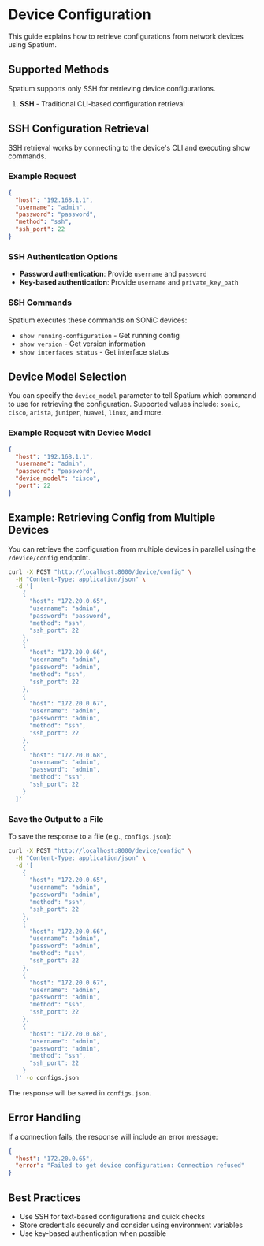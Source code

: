 # Device Configuration

This guide explains how to retrieve configurations from network devices using Spatium.

## Supported Methods

Spatium supports only SSH for retrieving device configurations.

1. **SSH** - Traditional CLI-based configuration retrieval

## SSH Configuration Retrieval

SSH retrieval works by connecting to the device's CLI and executing show commands.

### Example Request

```json
{
  "host": "192.168.1.1",
  "username": "admin",
  "password": "password",
  "method": "ssh",
  "ssh_port": 22
}
```

### SSH Authentication Options

- **Password authentication**: Provide `username` and `password`
- **Key-based authentication**: Provide `username` and `private_key_path`

### SSH Commands

Spatium executes these commands on SONiC devices:

- `show running-configuration` - Get running config
- `show version` - Get version information
- `show interfaces status` - Get interface status

## Device Model Selection

You can specify the `device_model` parameter to tell Spatium which command to use for retrieving the configuration.
Supported values include: `sonic`, `cisco`, `arista`, `juniper`, `huawei`, `linux`, and more.

### Example Request with Device Model

```json
{
  "host": "192.168.1.1",
  "username": "admin",
  "password": "password",
  "device_model": "cisco",
  "port": 22
}
```

## Example: Retrieving Config from Multiple Devices

You can retrieve the configuration from multiple devices in parallel using the `/device/config` endpoint.

```bash
curl -X POST "http://localhost:8000/device/config" \
  -H "Content-Type: application/json" \
  -d '[
    {
      "host": "172.20.0.65",
      "username": "admin",
      "password": "password",
      "method": "ssh",
      "ssh_port": 22
    },
    {
      "host": "172.20.0.66",
      "username": "admin",
      "password": "admin",
      "method": "ssh",
      "ssh_port": 22
    },
    {
      "host": "172.20.0.67",
      "username": "admin",
      "password": "admin",
      "method": "ssh",
      "ssh_port": 22
    },
    {
      "host": "172.20.0.68",
      "username": "admin",
      "password": "admin",
      "method": "ssh",
      "ssh_port": 22
    }
  ]'
```

### Save the Output to a File

To save the response to a file (e.g., `configs.json`):

```bash
curl -X POST "http://localhost:8000/device/config" \
  -H "Content-Type: application/json" \
  -d '[
    {
      "host": "172.20.0.65",
      "username": "admin",
      "password": "admin",
      "method": "ssh",
      "ssh_port": 22
    },
    {
      "host": "172.20.0.66",
      "username": "admin",
      "password": "admin",
      "method": "ssh",
      "ssh_port": 22
    },
    {
      "host": "172.20.0.67",
      "username": "admin",
      "password": "admin",
      "method": "ssh",
      "ssh_port": 22
    },
    {
      "host": "172.20.0.68",
      "username": "admin",
      "password": "admin",
      "method": "ssh",
      "ssh_port": 22
    }
  ]' -o configs.json
```

The response will be saved in `configs.json`.

## Error Handling

If a connection fails, the response will include an error message:

```json
{
  "host": "172.20.0.65",
  "error": "Failed to get device configuration: Connection refused"
}
```

## Best Practices

- Use SSH for text-based configurations and quick checks
- Store credentials securely and consider using environment variables
- Use key-based authentication when possible

